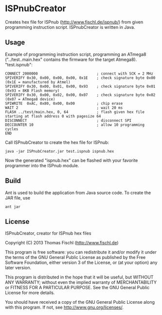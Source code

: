 ISPnubCreator
=============

Creates hex file for ISPnub (http://www.fischl.de/ispnub/) from given programming instruction script.
ISPnubCreator is written in Java.

Usage
-----

Example of programming instruction script, programming an ATmega8 ("../test..main.hex" contains the firmware
for the target Atmega8). "test.ispnub":
```
CONNECT 2000000                           ; connect with SCK = 2 MHz 
SPIVERIFY 0x30, 0x00, 0x00, 0x00, 0x1E    ; check signature byte 0x00 (0x1E = manufactured by Atmel)
SPIVERIFY 0x30, 0x00, 0x01, 0x00, 0x93    ; check signature byte 0x01 (0x93 = 8KB Flash memory)
SPIVERIFY 0x30, 0x00, 0x02, 0x00, 0x07    ; check signature byte 0x02 (0x07 = ATmega8 device)
SPIWRITE  0xAC, 0x80, 0x00, 0x00          ; chip erase
WAIT 2                                    ; wait 20 ms
FLASH ../test/main.hex, 0, 64             ; flash given hex file starting at flash address 0 with pagesize 64
DISCONNECT                                ; disconnect SPI
DECCOUNTER 10                             ; allow 10 programming cycles
END
```

Call ISPnubCreator to create the hex file for ISPnub:
```
java -jar ISPnubCreator.jar test.ispnub ispnub.hex
```
Now the generated "ispnub.hex" can be flashed with your favorite programmer into the ISPnub module.


Build
-----
Ant is used to build the application from Java source code. To create the JAR file, use
```
ant jar
```

License
-------

ISPnubCreator, creator for ISPnub hex files

Copyright (C) 2013  Thomas Fischl (http://www.fischl.de)

This program is free software: you can redistribute it and/or modify
it under the terms of the GNU General Public License as published by
the Free Software Foundation, either version 3 of the License, or
(at your option) any later version.

This program is distributed in the hope that it will be useful,
but WITHOUT ANY WARRANTY; without even the implied warranty of
MERCHANTABILITY or FITNESS FOR A PARTICULAR PURPOSE.  See the
GNU General Public License for more details.

You should have received a copy of the GNU General Public License
along with this program.  If not, see <http://www.gnu.org/licenses/>.
